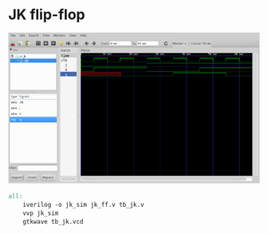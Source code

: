 # JK flip-flop

![jk](tb_jk.png)

```makefile
all:
	iverilog -o jk_sim jk_ff.v tb_jk.v
	vvp jk_sim
	gtkwave tb_jk.vcd   
```

